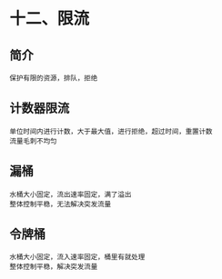 # 十二、限流

## 简介
    保护有限的资源，排队，拒绝
    
## 计数器限流
    单位时间内进行计数，大于最大值，进行拒绝，超过时间，重置计数
    流量毛刺不均匀
     
## 漏桶
    水桶大小固定，流出速率固定，满了溢出
    整体控制平稳，无法解决突发流量

## 令牌桶
    水桶大小固定，流入速率固定，桶里有就处理
    整体控制平稳，解决突发流量